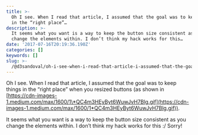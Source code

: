 ```yaml
---
title: >-
  Oh I see. When I read that article, I assumed that the goal was to keep things
  in the “right place”…
description: >-
  It seems what you want is a way to keep the button size consistent as you
  change the elements within. I don’t think my hack works for this…
date: '2017-07-16T20:19:36.190Z'
categories: []
keywords: []
slug: >-
  /@d3sandoval/oh-i-see-when-i-read-that-article-i-assumed-that-the-goal-was-to-keep-things-in-the-right-place-3f5b1de467f4
---
```


Oh I see. When I read that article, I assumed that the goal was to keep things in the “right place” when you resized buttons (as shown in [https://cdn-images-1.medium.com/max/1600/1\*QC4m3HEyByt6WuwJvH7Blg.gif](https://cdn-images-1.medium.com/max/1600/1*QC4m3HEyByt6WuwJvH7Blg.gif)).

It seems what you want is a way to keep the button size consistent as you change the elements within. I don’t think my hack works for this :/ Sorry!